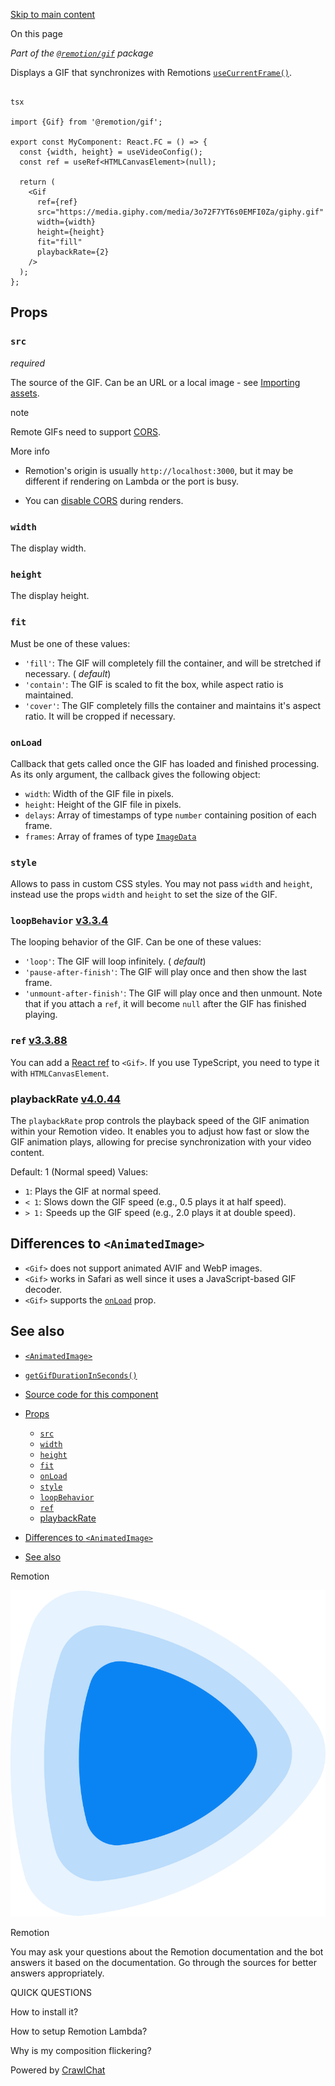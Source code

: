[Skip to main content](https://www.remotion.dev/docs/gif/gif#__docusaurus_skipToContent_fallback)

On this page

_Part of the [`@remotion/gif`](https://www.remotion.dev/docs/gif) package_

Displays a GIF that synchronizes with Remotions [`useCurrentFrame()`](https://www.remotion.dev/docs/use-current-frame).

```

tsx

import {Gif} from '@remotion/gif';

export const MyComponent: React.FC = () => {
  const {width, height} = useVideoConfig();
  const ref = useRef<HTMLCanvasElement>(null);

  return (
    <Gif
      ref={ref}
      src="https://media.giphy.com/media/3o72F7YT6s0EMFI0Za/giphy.gif"
      width={width}
      height={height}
      fit="fill"
      playbackRate={2}
    />
  );
};
```

## Props [​](https://www.remotion.dev/docs/gif/gif\#props "Direct link to Props")

### `src` [​](https://www.remotion.dev/docs/gif/gif\#src "Direct link to src")

_required_

The source of the GIF. Can be an URL or a local image - see [Importing assets](https://www.remotion.dev/docs/assets).

note

Remote GIFs need to support [CORS](https://developer.mozilla.org/en-US/docs/Web/HTTP/CORS).

More info

- Remotion's origin is usually `http://localhost:3000`, but it
may be different if rendering on Lambda or the port is busy.

- You can [disable CORS](https://www.remotion.dev/docs/chromium-flags#--disable-web-security)
during renders.


### `width` [​](https://www.remotion.dev/docs/gif/gif\#width "Direct link to width")

The display width.

### `height` [​](https://www.remotion.dev/docs/gif/gif\#height "Direct link to height")

The display height.

### `fit` [​](https://www.remotion.dev/docs/gif/gif\#fit "Direct link to fit")

Must be one of these values:

- `'fill'`: The GIF will completely fill the container, and will be stretched if necessary. ( _default_)
- `'contain'`: The GIF is scaled to fit the box, while aspect ratio is maintained.
- `'cover'`: The GIF completely fills the container and maintains it's aspect ratio. It will be cropped if necessary.

### `onLoad` [​](https://www.remotion.dev/docs/gif/gif\#onload "Direct link to onload")

Callback that gets called once the GIF has loaded and finished processing. As its only argument, the callback gives the following object:

- `width`: Width of the GIF file in pixels.
- `height`: Height of the GIF file in pixels.
- `delays`: Array of timestamps of type `number` containing position of each frame.
- `frames`: Array of frames of type [`ImageData`](https://developer.mozilla.org/en-US/docs/Web/API/ImageData)

### `style` [​](https://www.remotion.dev/docs/gif/gif\#style "Direct link to style")

Allows to pass in custom CSS styles. You may not pass `width` and `height`, instead use the props `width` and `height` to set the size of the GIF.

### `loopBehavior` [v3.3.4](https://github.com/remotion-dev/remotion/releases/v3.3.4) [​](https://www.remotion.dev/docs/gif/gif\#loopbehavior "Direct link to loopbehavior")

The looping behavior of the GIF. Can be one of these values:

- `'loop'`: The GIF will loop infinitely. ( _default_)
- `'pause-after-finish'`: The GIF will play once and then show the last frame.
- `'unmount-after-finish'`: The GIF will play once and then unmount. Note that if you attach a `ref`, it will become `null` after the GIF has finished playing.

### `ref` [v3.3.88](https://github.com/remotion-dev/remotion/releases/v3.3.88) [​](https://www.remotion.dev/docs/gif/gif\#ref "Direct link to ref")

You can add a [React ref](https://react.dev/learn/manipulating-the-dom-with-refs) to `<Gif>`. If you use TypeScript, you need to type it with `HTMLCanvasElement`.

### playbackRate [v4.0.44](https://github.com/remotion-dev/remotion/releases/v4.0.44) [​](https://www.remotion.dev/docs/gif/gif\#playbackrate "Direct link to playbackrate")

The `playbackRate` prop controls the playback speed of the GIF animation within your Remotion video. It enables you to adjust how fast or slow the GIF animation plays, allowing for precise synchronization with your video content.

Default: 1 (Normal speed)
Values:

- `1`: Plays the GIF at normal speed.
- `< 1`: Slows down the GIF speed (e.g., 0.5 plays it at half speed).
- `> 1:` Speeds up the GIF speed (e.g., 2.0 plays it at double speed).

## Differences to `<AnimatedImage>` [​](https://www.remotion.dev/docs/gif/gif\#differences-to-animatedimage "Direct link to differences-to-animatedimage")

- `<Gif>` does not support animated AVIF and WebP images.
- `<Gif>` works in Safari as well since it uses a JavaScript-based GIF decoder.
- `<Gif>` supports the [`onLoad`](https://www.remotion.dev/docs/gif/gif#onload) prop.

## See also [​](https://www.remotion.dev/docs/gif/gif\#see-also "Direct link to See also")

- [`<AnimatedImage>`](https://www.remotion.dev/docs/animatedimage)
- [`getGifDurationInSeconds()`](https://www.remotion.dev/docs/gif/get-gif-duration-in-seconds)
- [Source code for this component](https://github.com/remotion-dev/remotion/blob/main/packages/gif/src/Gif.tsx)

- [Props](https://www.remotion.dev/docs/gif/gif#props)
  - [`src`](https://www.remotion.dev/docs/gif/gif#src)
  - [`width`](https://www.remotion.dev/docs/gif/gif#width)
  - [`height`](https://www.remotion.dev/docs/gif/gif#height)
  - [`fit`](https://www.remotion.dev/docs/gif/gif#fit)
  - [`onLoad`](https://www.remotion.dev/docs/gif/gif#onload)
  - [`style`](https://www.remotion.dev/docs/gif/gif#style)
  - [`loopBehavior`](https://www.remotion.dev/docs/gif/gif#loopbehavior)
  - [`ref`](https://www.remotion.dev/docs/gif/gif#ref)
  - [playbackRate](https://www.remotion.dev/docs/gif/gif#playbackrate)
- [Differences to `<AnimatedImage>`](https://www.remotion.dev/docs/gif/gif#differences-to-animatedimage)
- [See also](https://www.remotion.dev/docs/gif/gif#see-also)

Remotion

![Logo](https://raw.githubusercontent.com/remotion-dev/brand/refs/heads/main/logo.svg)

Remotion

You may ask your questions about the Remotion documentation and the bot answers it based on the documentation. Go through the sources for better answers appropriately.

QUICK QUESTIONS

How to install it?

How to setup Remotion Lambda?

Why is my composition flickering?

Powered by [CrawlChat](https://crawlchat.app/?ref=powered-by-remotion)